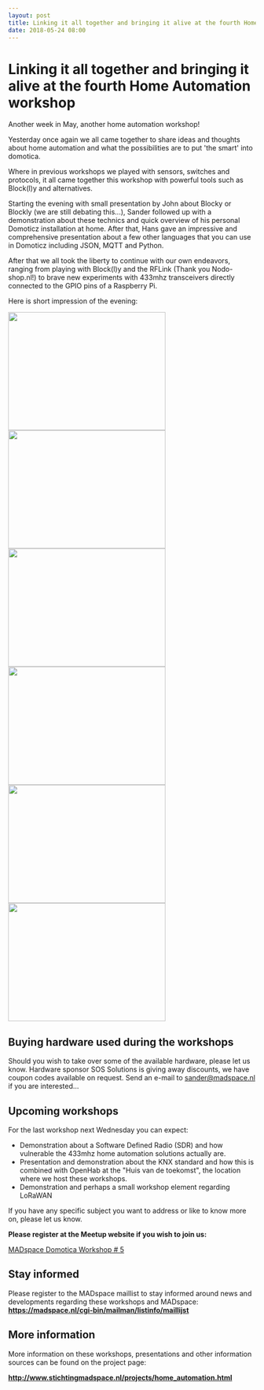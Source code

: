 ```yaml
---
layout: post
title: Linking it all together and bringing it alive at the fourth Home Automation workshop
date: 2018-05-24 08:00
---
```


# Linking it all together and bringing it alive at the fourth Home Automation workshop

Another week in May, another home automation workshop!

Yesterday once again we all came together to share ideas and thoughts about home automation and what the possibilities are to put 'the smart' into domotica. 

Where in previous workshops we played with sensors, switches and protocols, it all came together this workshop with powerful tools such as Block(l)y and alternatives.

Starting the evening with small presentation by John about Blocky or Blockly (we are still debating this...), Sander followed up with a demonstration about these technics and quick overview of his personal Domoticz installation at home.
After that, Hans gave an impressive and comprehensive presentation about a few other languages that you can use in Domoticz including JSON, MQTT and Python.

After that we all took the liberty to continue with our own endeavors, ranging from playing with Block(l)y and the RFLink (Thank you Nodo-shop.nl!) to brave new experiments with 433mhz transceivers directly connected to the GPIO pins of a Raspberry Pi.

Here is short impression of the evening:

<a href="http://www.stichtingmadspace.nl/assets/img/Home_Automation_workshop4-1.jpg"><img src="http://www.stichtingmadspace.nl/assets/img/Home_Automation_workshop4-1.jpg" height="240" width="320"></a> <a href="http://www.stichtingmadspace.nl/assets/img/Home_Automation_workshop4-2.jpg"><img src="http://www.stichtingmadspace.nl/assets/img/Home_Automation_workshop4-2.jpg" height="240" width="320"></a>
<a href="http://www.stichtingmadspace.nl/assets/img/Home_Automation_workshop4-3.jpg"><img src="http://www.stichtingmadspace.nl/assets/img/Home_Automation_workshop4-3.jpg" height="240" width="320"></a> <a href="http://www.stichtingmadspace.nl/assets/img/Home_Automation_workshop4-4.jpg"><img src="http://www.stichtingmadspace.nl/assets/img/Home_Automation_workshop4-4.jpg" height="240" width="320"></a>
<a href="http://www.stichtingmadspace.nl/assets/img/Home_Automation_workshop4-5.jpg"><img src="http://www.stichtingmadspace.nl/assets/img/Home_Automation_workshop4-5.jpg" height="240" width="320"></a> <a href="http://www.stichtingmadspace.nl/assets/img/Home_Automation_workshop4-6.jpg"><img src="http://www.stichtingmadspace.nl/assets/img/Home_Automation_workshop4-6.jpg" height="240" width="320"></a>


## Buying hardware used during the workshops

Should you wish to take over some of the available hardware, please let us know.
Hardware sponsor SOS Solutions is giving away discounts, we have coupon codes available on request.
Send an e-mail to <a href="mailto:sander@madspace.nl">sander@madspace.nl</a> if you are interested...


## Upcoming workshops

For the last workshop next Wednesday you can expect:
* Demonstration about a Software Defined Radio (SDR) and how vulnerable the 433mhz home automation solutions actually are.
* Presentation and demonstration about the KNX standard and how this is combined with OpenHab at the "Huis van de toekomst", the location where we host these workshops.
* Demonstration and perhaps a small workshop element regarding LoRaWAN

If you have any specific subject you want to address or like to know more on, please let us know.

<b>Please register at the Meetup website if you wish to join us:</b>

<a href="https://www.meetup.com/nl-NL/MADspace/events/250249965/">MADspace Domotica Workshop # 5</a>


## Stay informed

Please register to the MADspace maillist to stay informed around news and developments regarding these workshops and MADspace:
<b><a href="https://madspace.nl/cgi-bin/mailman/listinfo/maillijst">https://madspace.nl/cgi-bin/mailman/listinfo/maillijst</a></b>


## More information

More information on these workshops, presentations and other information sources can be found on the project page:

<b><a href="http://www.stichtingmadspace.nl/projects/home_automation.html">http://www.stichtingmadspace.nl/projects/home_automation.html</a></b>
